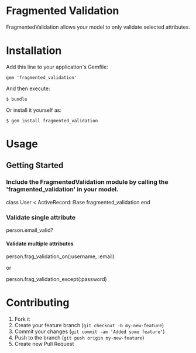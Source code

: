 Fragmented Validation
============

FragmentedValidation allows your model to only validate selected attributes.

Installation
============
Add this line to your application's Gemfile:

    gem 'fragmented_validation'

And then execute:

    $ bundle

Or install it yourself as:

    $ gem install fragmented_validation

Usage
============
## Getting Started

### Include the FragmentedValidation module by calling the 'fragmented_validation' in your model.

   class User < ActiveRecord::Base
      fragmented_validation
   end

### Validate single attribute

  person.email_valid?

#### Validate multiple attributes

  person.frag_validation_on(:username, :email)

  or

  person.frag_validation_except(:password)

Contributing
============

1. Fork it
2. Create your feature branch (`git checkout -b my-new-feature`)
3. Commit your changes (`git commit -am 'Added some feature'`)
4. Push to the branch (`git push origin my-new-feature`)
5. Create new Pull Request
